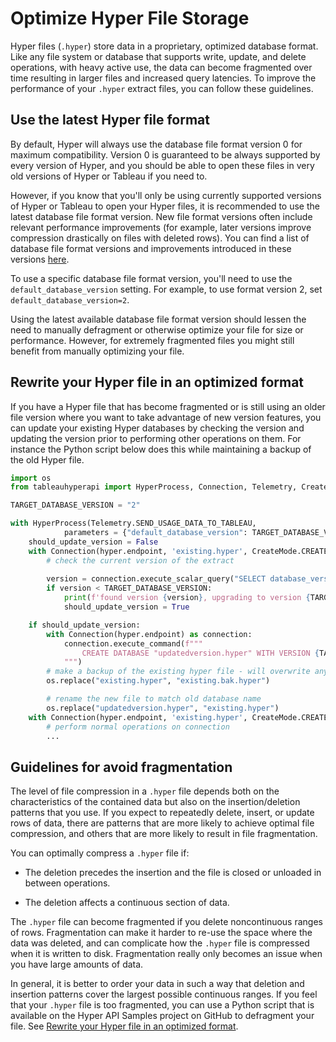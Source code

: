 # Optimize Hyper File Storage

Hyper files (`.hyper`) store data in a proprietary, optimized database format.
Like any file system or database that supports write, update, and delete operations, with heavy active use, the data can become fragmented over time resulting in larger files and increased query latencies.
To improve the performance of your `.hyper` extract files, you can follow these guidelines.

## Use the latest Hyper file format

By default, Hyper will always use the database file format version 0 for maximum compatibility. Version 0 is guaranteed to be always supported by every version of Hyper, and you should be able to open these files in very old versions of Hyper or Tableau if you need to.

However, if you know that you'll only be using currently supported versions of Hyper or Tableau to open your Hyper files, it is recommended to use the latest database file format version.
New file format versions often include relevant performance improvements (for example, later versions improve compression drastically on files with deleted rows).
You can find a list of database file format versions and improvements introduced in these versions [here](../../hyper-api/hyper_process#default_database_version).

To use a specific database file format version, you'll need to use the `default_database_version` setting. For example, to use format version 2, set `default_database_version=2`.

Using the latest available database file format version should lessen the need to manually defragment or otherwise optimize your file for size or performance.
However, for extremely fragmented files you might still benefit from manually optimizing your file.

## Rewrite your Hyper file in an optimized format

If you have a Hyper file that has become fragmented or is still using an older file version where you want to take advantage of new version features, you can
update your existing Hyper databases by checking the version and updating the version prior to performing other operations on them. For instance the Python script
below does this while maintaining a backup of the old Hyper file.

```python
import os
from tableauhyperapi import HyperProcess, Connection, Telemetry, CreateMode

TARGET_DATABASE_VERSION = "2"

with HyperProcess(Telemetry.SEND_USAGE_DATA_TO_TABLEAU,
            parameters = {"default_database_version": TARGET_DATABASE_VERSION}) as hyper:
    should_update_version = False
    with Connection(hyper.endpoint, 'existing.hyper', CreateMode.CREATE_IF_NOT_EXISTS) as connection:
        # check the current version of the extract
    
        version = connection.execute_scalar_query("SELECT database_version from pg_catalog.hyper_database")
        if version < TARGET_DATABASE_VERSION:
            print(f'found version {version}, upgrading to version {TARGET_DATABASE_VERSION}')
            should_update_version = True

    if should_update_version:
        with Connection(hyper.endpoint) as connection:
            connection.execute_command(f"""
                CREATE DATABASE "updatedversion.hyper" WITH VERSION {TARGET_DATABASE_VERSION} FROM "existing.hyper"
            """)
        # make a backup of the existing hyper file - will overwrite any existing file
        os.replace("existing.hyper", "existing.bak.hyper")

        # rename the new file to match old database name
        os.replace("updatedversion.hyper", "existing.hyper")
    with Connection(hyper.endpoint, 'existing.hyper', CreateMode.CREATE_IF_NOT_EXISTS) as connection:
        # perform normal operations on connection
        ...
```

## Guidelines for avoid fragmentation

The level of file compression in a `.hyper` file depends both on the characteristics of the contained data but also on the insertion/deletion patterns that you use. If you expect to repeatedly delete, insert, or update rows of data, there are patterns that are more likely to achieve optimal file compression, and others that are more likely to result in file fragmentation.

You can optimally compress a `.hyper` file if:

* The deletion precedes the insertion and the file is closed or unloaded in between operations.

* The deletion affects a continuous section of data.

The `.hyper` file can become fragmented if you delete noncontinuous ranges of rows. Fragmentation can make it harder to re-use the space where the data was deleted, and can complicate how the `.hyper` file is compressed when it is written to disk. Fragmentation really only becomes an issue when you have large amounts of data.

In general, it is better to order your data in such a way that deletion and insertion patterns cover the largest possible continuous ranges. If you feel that your `.hyper` file is too fragmented, you can use a Python script that is available on the Hyper API Samples project on GitHub to defragment your file. See [Rewrite your Hyper file in an optimized format](#rewrite-your-hyper-file-in-an-optimized-format).
